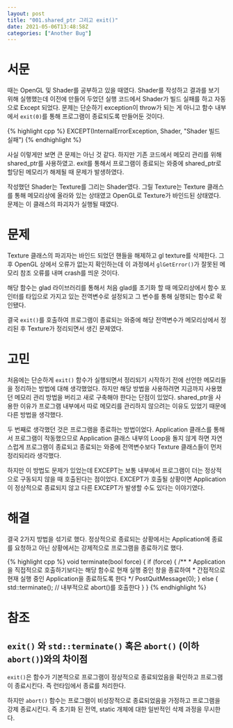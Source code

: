 ```yaml
---
layout: post
title: "001.shared_ptr 그리고 exit()"
date: 2021-05-06T13:48:58Z
categories: ["Another Bug"]
---
```


# 서문
때는 OpenGL 및 Shader를 공부하고 있을 때였다. Shader를 작성하고 결과를 보기 위해 실행했는데 이전에 만들어 두었던 실행 코드에서 Shader가 빌드 실패를 하고 자동으로 Except 되었다. 문제는 단순하기 exception이 throw가 되는 게 아니고 함수 내부에서 ```exit(0)```를 통해 프로그램이 종료되도록 만들어둔 것이다.

{% highlight cpp %}
EXCEPT(InternalErrorException, Shader, "Shader 빌드 실패")
{% endhighlight %}

사실 이렇게만 보면 큰 문제는 아닌 것 같다. 하지만 기존 코드에서 메모리 관리를 위해 shared_ptr를 사용하였고. exit를 통해서 프로그램이 종료되는 와중에 shared_ptr로 할당된 메모리가 해제될 때 문제가 발생하였다.

작성했던 Shader는 Texture를 그리는 Shader였다. 그릴 Texture는 Texture 클래스를 통해 메모리상에 올라와 있는 상태였고 OpenGL로 Texture가 바인드된 상태였다. 문제는 이 클래스의 파괴자가 실행될 때였다.

# 문제
Texture 클래스의 파괴자는 바인드 되었던 핸들을 해제하고 gl texture를 삭제한다. 그 후 OpenGL 상에서 오류가 없는지 확인하는데 이 과정에서 ```glGetError()```가 잘못된 메모리 참조 오류를 내며 crash를 띄운 것이다.

해당 함수는 glad 라이브러리를 통해서 처음 glad를 초기화 할 때 메모리상에서 함수 포인터를 타입으로 가지고 있는 전역변수로 설정되고 그 변수를 통해 실행되는 함수로 확인됐다.

결국 ```exit()```를 호출하여 프로그램이 종료되는 와중에 해당 전역변수가 메모리상에서 정리된 후 Texture가 정리되면서 생긴 문제였다.

# 고민
처음에는 단순하게 ```exit()``` 함수가 실행되면서 정리되기 시작하기 전에 선언한 메모리들을 정리하는 방법에 대해 생각했었다. 하지만 해당 방법을 사용하려면 지금까지 사용했던 메모리 관리 방법을 버리고 새로 구축해야 한다는 단점이 있었다. shared_ptr을 사용한 이유가 프로그램 내부에서 따로 메모리를 관리하지 않으려는 이유도 있었기 때문에 다른 방법을 생각했다.

두 번째로 생각했던 것은 프로그램을 종료하는 방법이었다. Application 클래스를 통해서 프로그램이 작동했으므로 Application 클래스 내부의 Loop을 돌지 않게 하면 자연스럽게 프로그램이 종료되고 종료되는 와중에 전역변수보다 Texture 클래스들이 먼저 정리되리라 생각했다.

하지만 이 방법도 문제가 있었는데 EXCEPT는 보통 내부에서 프로그램이 더는 정상적으로 구동되지 않을 때 호출된다는 점이었다. EXCEPT가 호출될 상황이면 Application이 정상적으로 종료되지 않고 다른 EXCEPT가 발생할 수도 있다는 이야기였다.

# 해결
결국 2가지 방법을 섞기로 했다. 정상적으로 종료되는 상황에서는 Application에 종료를 요청하고 아닌 상황에서는 강제적으로 프로그램을 종료하기로 했다.

{% highlight cpp %}
void terminate(bool force) {
    if (force) {
        /**
         * Application을 직접적으로 호출하기보다는 해당 함수로 현재 실행 중인 창을 종료하여
         * 간접적으로 현재 실행 중인 Application을 종료하도록 한다
         */
        PostQuitMessage(0); 
    } else {
        std::terminate(); // 내부적으로 abort()를 호출한다
    }
}
{% endhighlight %}

# 참조

## ```exit()``` 와 ```std::terminate()``` 혹은 ```abort()``` (이하 ```abort()```)와의 차이점
```exit()```은 함수가 기본적으로 프로그램이 정상적으로 종료되었음을 확인하고 프로그램이 종료시킨다. 즉 런타임에서 종료를 처리한다.

하지만 ```abort()``` 함수는 프로그램이 비성장적으로 종료되었음을 가정하고 프로그램을 강제 종료시킨다. 즉 초기화 된 전역, static 개체에 대한 일반적인 삭제 과정을 무시한다.